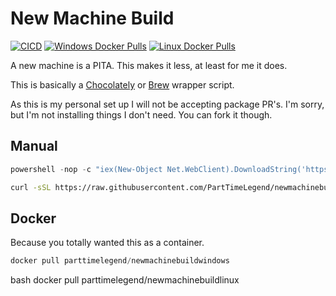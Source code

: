 # New Machine Build

[![CICD](https://github.com/PartTimeLegend/newmachinebuild/actions/workflows/cicd.yml/badge.svg)](https://github.com/PartTimeLegend/newmachinebuild/actions/workflows/cicd.yml) [![Windows Docker Pulls](https://img.shields.io/docker/pulls/parttimelegend/newmachinebuildwindows)](https://hub.docker.com/r/parttimelegend/newmachinebuildwindows) [![Linux Docker Pulls](https://img.shields.io/docker/pulls/parttimelegend/newmachinebuildlinux)](https://hub.docker.com/r/parttimelegend/newmachinebuildlinux)

A new machine is a PITA. This makes it less, at least for me it does.

This is basically a [Chocolately](https://chocolatey.org) or [Brew](https://brew.sh/) wrapper script.

As this is my personal set up I will not be accepting package PR's. I'm sorry, but I'm not installing things I don't need. You can fork it though.

## Manual
```powershell
powershell -nop -c "iex(New-Object Net.WebClient).DownloadString('https://raw.githubusercontent.com/PartTimeLegend/newmachinebuild/master/NewMachineSetup.ps1')"
```

```bash
curl -sSL https://raw.githubusercontent.com/PartTimeLegend/newmachinebuild/master/NewMachineSetup.sh| bash
```

## Docker
Because you totally wanted this as a container.
```powershell
docker pull parttimelegend/newmachinebuildwindows
```

bash
docker pull parttimelegend/newmachinebuildlinux
```
